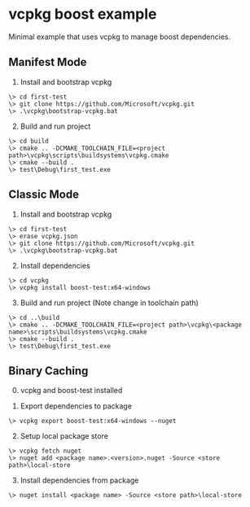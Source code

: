 # vcpkg boost example

Minimal example that uses vcpkg to manage boost dependencies.

## Manifest Mode

1. Install and bootstrap vcpkg
```
\> cd first-test
\> git clone https://github.com/Microsoft/vcpkg.git
\> .\vcpkg\bootstrap-vcpkg.bat
```

2. Build and run project
```
\> cd build
\> cmake .. -DCMAKE_TOOLCHAIN_FILE=<project path>\vcpkg\scripts\buildsystems\vcpkg.cmake
\> cmake --build .
\> test\Debug\first_test.exe
```


## Classic Mode

1. Install and bootstrap vcpkg
```
\> cd first-test
\> erase vcpkg.json
\> git clone https://github.com/Microsoft/vcpkg.git
\> .\vcpkg\bootstrap-vcpkg.bat
```

2. Install dependencies
```
\> cd vcpkg
\> vcpkg install boost-test:x64-windows
```

3. Build and run project (Note change in toolchain path)
```
\> cd ..\build
\> cmake .. -DCMAKE_TOOLCHAIN_FILE=<project path>\vcpkg\<package name>\scripts\buildsystems\vcpkg.cmake
\> cmake --build .
\> test\Debug\first_test.exe
```

## Binary Caching

0. vcpkg and boost-test installed 

1. Export dependencies to package
```
\> vcpkg export boost-test:x64-windows --nuget
```

2. Setup local package store 
```
\> vcpkg fetch nuget
\> nuget add <package name>.<version>.nuget -Source <store path>\local-store
```

3. Install dependencies from package
```
\> nuget install <package name> -Source <store path>\local-store 
```
